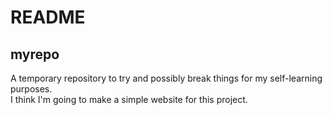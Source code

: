 # README

## myrepo
A temporary repository to try and possibly break things for my self-learning purposes.<br>
I think I'm going to make a simple website for this project.
